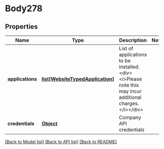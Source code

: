 # Body278

## Properties
Name | Type | Description | Notes
------------ | ------------- | ------------- | -------------
**applications** | [**list[WebsiteTypedApplication]**](WebsiteTypedApplication.md) | List of applications to be installed.&lt;div&gt;&lt;i&gt;Please note this may incur additional charges.&lt;/i&gt;&lt;/div&gt; | 
**credentials** | [**Object**](Object.md) | Company API credentials | 

[[Back to Model list]](../README.md#documentation-for-models) [[Back to API list]](../README.md#documentation-for-api-endpoints) [[Back to README]](../README.md)

